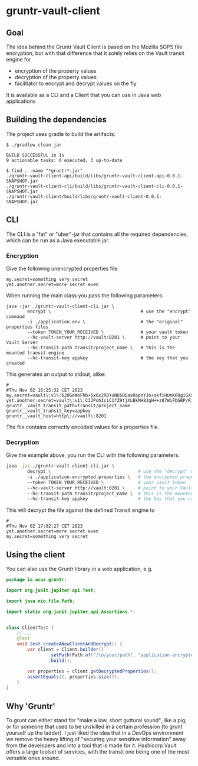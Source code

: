 # gruntr-vault-client

## Goal

The idea behind the Gruntr Vault Client is based on the Mozilla SOPS file encryption, but with that difference that it solely relies on the Vault transit engine for

- encryption of the property values
- decryption of the property values 
- facilitator to encrypt and decrypt values on the fly

It is available as a CLI and a Client that you can use in Java web applications

## Building the dependencies

The project uses gradle to build the artifacts:

```shell
$ ./gradlew clean jar

BUILD SUCCESSFUL in 1s
9 actionable tasks: 6 executed, 3 up-to-date

$ find . -name "*gruntr*.jar"
./gruntr-vault-client-api/build/libs/gruntr-vault-client-api-0.0.1-SNAPSHOT.jar
./gruntr-vault-client-cli/build/libs/gruntr-vault-client-cli-0.0.1-SNAPSHOT.jar
./gruntr-vault-client/build/libs/gruntr-vault-client-0.0.1-SNAPSHOT.jar
```

## CLI

The CLI is a "fat" or "uber"-jar that contains all the required dependencies, which can be run as a Java executable jar.

### Encryption

Give the following unencrypted properties file:

```properties
my.secret=something very secret
yet.another.secret=more secret even
```

When running the main class you pass the following parameters:

```shell
java -jar ./gruntr-vault-client-cli.jar \ 
        encrypt \                                  # use the "encrypt" command
        -i ./application.env \                     # the "original" properties files
        --token TOKEN_YOUR_RECEIVED \              # your vault token
        --hc-vault-server http://vault:8201 \      # point to your Vault Server
        --hc-transit-path transit/project_name \   # this is the mounted transit engine
        --hc-transit-key appkey                    # the key that you created
```
This generates an output to stdout, alike:

```properties
#
#Thu Nov 02 16:25:32 CET 2023
my.secret=vault\:v1\:628GeWoFhb+5xOx2RDYuNK6BEaxRopnYJo+qkfiHUmK60giGXxmRo59mpd7F9cjSvg\=\=
yet.another.secret=vault\:v1\:C3JPohIciC1fZ9tjXLBkMH8JgH++z07WiFDGBP/Rj548es0cc6Lnt46kz70\=
gruntr__vault_transit_path=transit/project_name
gruntr__vault_transit_key=appkey
gruntr__vault_host=http\://vault\:8201
```

The file contains correctly encoded values for a properties file.

### Decryption

Give the example above, you run the CLI with the following parameters:

```bash
java -jar ./gruntr-vault-client-cli.jar \ 
        decrypt \                                 # use the "decrypt" command 
        -i ./application-encrypted.properties \   # the encrypted properties file
        --token TOKEN_YOUR_RECEIVED \             # your vault token
        --hc-vault-server http://vault:8201 \     # point to your Vault Server
        --hc-transit-path transit/project_name \  # this is the mounted transit engine
        --hc-transit-key appkey                   # the key that you created
```

This will decrypt the file against the defined Transit engine to

```properties
#
#Thu Nov 02 17:02:27 CET 2023
yet.another.secret=more secret even
my.secret=something very secret
```

## Using the client

You can also use the Gruntr library in a web application, e.g.

```java
package io.acuz.gruntr;

import org.junit.jupiter.api.Test;

import java.nio.file.Path;

import static org.junit.jupiter.api.Assertions.*;


class ClientTest {
    // ...
    @Test
    void test_createANewClientAndDecrypt() {
        var client = Client.builder()
                .setPath(Path.of("/to/your/path", "application-encrypted.properties"))
                .build();

        var properties = client.getDecryptedProperties();
        assertEquals(2, properties.size());
    }
}
```

## Why 'Gruntr'

To grunt can either stand for "make a low, short guttural sound", like a pig, or for someone that used to be unskilled in a certain profession (to grunt yourself up the ladder).
I just liked the idea that in a DevOps environment we remove the heavy lifting of "securing your sensitive information" away from the developers and into a tool that is made for it.
Hashicorp Vault offers a large toolset of services, with the transit one being one of the most versatile ones around.